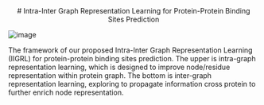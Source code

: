 <center> # Intra-Inter Graph Representation Learning for Protein-Protein Binding Sites Prediction </center>


![image](https://github.com/IIGRLzwt/IIGRL/assets/97393672/b5189f7a-f608-4bda-b567-47ac444d1849)

The framework of our proposed Intra-Inter Graph Representation Learning (IIGRL) for protein-protein binding sites
prediction. The upper is intra-graph representation learning, which is designed to improve node/residue representation
within protein graph. The bottom is inter-graph representation learning, exploring to propagate information cross protein
to further enrich node representation.
